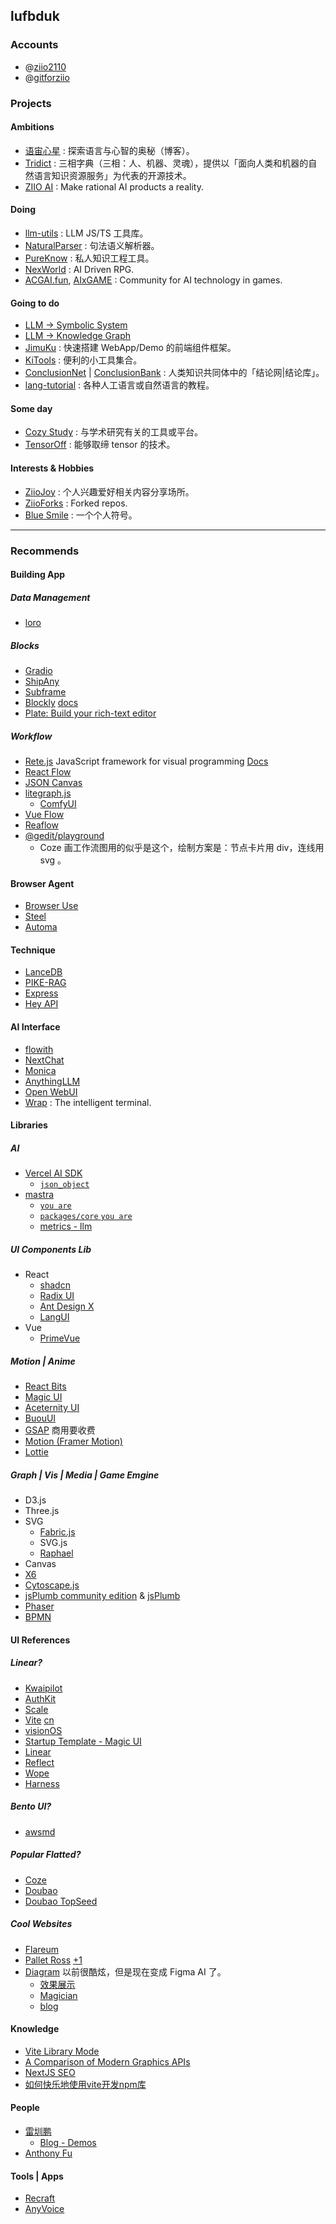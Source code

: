 
## lufbduk

### Accounts

- @[ziio2110](https://github.com/ziio2110)
- @[gitforziio](https://github.com/gitforziio)



<!-- 
### Domains

- tridict.com
- nlpsun.cn
- nexworld.wiki
- nexworld.art
- acgai.fun
- kdbai.run
 -->



### Projects

#### Ambitions

- [语宙心星](https://github.com/ziionote) : 探索语言与心智的奥秘（博客）。
- [Tridict](https://github.com/Tridict) : 三相字典（三相：人、机器、灵魂），提供以「面向人类和机器的自然语言知识资源服务」为代表的开源技术。
- [ZIIO AI](https://github.com/ziioai) : Make rational AI products a reality.

#### Doing

- [llm-utils](https://github.com/ziioai/llm-utils) : LLM JS/TS 工具库。
- [NaturalParser](https://github.com/NaturalParser) : 句法语义解析器。
- [PureKnow](https://github.com/pureknow) : 私人知识工程工具。
- [NexWorld](https://github.com/nex-world) : AI Driven RPG.
- [ACGAI.fun](https://github.com/acgai-fun), [AIxGAME](https://github.com/AIxGAME) : Community for AI technology in games.

#### Going to do

- [LLM → Symbolic System](https://github.com/llm2symbolic)
- [LLM → Knowledge Graph](https://github.com/llm2kg)
- [JimuKu](https://github.com/jimuku) : 快速搭建 WebApp/Demo 的前端组件框架。
- [KiTools](https://github.com/kitools) : 便利的小工具集合。
- [ConclusionNet](https://github.com/ConclusionNet) | [ConclusionBank](https://github.com/ConclusionBank) : 人类知识共同体中的「结论网|结论库」。
- [lang-tutorial](https://github.com/lang-tutorial) : 各种人工语言或自然语言的教程。

#### Some day

- [Cozy Study](https://github.com/cozystudy) : 与学术研究有关的工具或平台。
- [TensorOff](https://github.com/TensorOff) : 能够取缔 tensor 的技术。

#### Interests & Hobbies

- [ZiioJoy](https://github.com/ZiioJoy) : 个人兴趣爱好相关内容分享场所。
- [ZiioForks](https://github.com/ziioforks) : Forked repos.
- [Blue Smile](https://github.com/blue-smile) : 一个个人符号。



--------------------------------------------------



### Recommends

#### Building App

##### Data Management

- [loro](https://github.com/loro-dev/loro)

##### Blocks

- [Gradio](https://www.gradio.app/docs/gradio/blocks)
- [ShipAny](https://shipany.ai/zh/blocks)
- [Subframe](https://www.subframe.com/library/overview)
- [Blockly](https://github.com/google/blockly) [docs](https://developers.google.com/blockly/reference/js/blockly.md)
- [Plate: Build your rich-text editor](https://platejs.org/)

##### Workflow

- [Rete.js](https://github.com/retejs/rete) JavaScript framework for visual programming [Docs](https://retejs.org/docs)
- [React Flow](https://reactflow.dev/)
- [JSON Canvas](https://github.com/obsidianmd/jsoncanvas)
- [litegraph.js](https://github.com/jagenjo/litegraph.js/)
  - [ComfyUI](https://www.comfy.org/)
- [Vue Flow](https://vueflow.dev/)
- [Reaflow](https://github.com/reaviz/reaflow)
- [@gedit/playground](https://www.npmjs.com/package/@gedit/playground)
  - Coze 画工作流图用的似乎是这个，绘制方案是：节点卡片用 div，连线用 svg 。

#### Browser Agent

- [Browser Use](https://docs.browser-use.com/introduction)
- [Steel](https://github.com/steel-dev/steel-browser)
- [Automa](https://www.automa.site/)


#### Technique

- [LanceDB](https://lancedb.github.io/lancedb/basic/)
- [PIKE-RAG](https://github.com/microsoft/PIKE-RAG)
- [Express](https://www.expressjs.com.cn/starter/generator.html)
- [Hey API](https://heyapi.dev/)

#### AI Interface

- [flowith](https://flowith.io/)
- [NextChat](https://app.nextchat.dev/)
- [Monica](https://monica.cn)
- [AnythingLLM](https://github.com/Mintplex-Labs/anything-llm)
- [Open WebUI](https://github.com/open-webui/open-webui)
- [Wrap](https://www.warp.dev/) : The intelligent terminal.

#### Libraries

##### AI

- [Vercel AI SDK](https://sdk.vercel.ai/docs/introduction)
  - [`json_object`](https://github.com/search?q=repo%3Avercel%2Fai+%22%27json_object%27%22&type=code)
- [mastra](https://mastra.ai/)
  - [`you are`](https://github.com/search?q=repo%3Amastra-ai%2Fmastra+%22you+are%22&type=code)
  - [`packages/core` `you are`](https://github.com/search?q=repo%3Amastra-ai%2Fmastra+path%3Apackages%2Fcore+%22you%22&type=code)
  - [metrics - llm](https://github.com/mastra-ai/mastra/tree/e7523402b7f9ca97b7a532faab2bc23a7850a610/packages/evals/src/metrics/llm)


##### UI Components Lib

- React
  - [shadcn](https://ui.shadcn.com/)
  - [Radix UI](https://radix-ui.com/)
  - [Ant Design X](https://ant-design-x.antgroup.com)
  - [LangUI](https://www.langui.dev/)
- Vue
  - [PrimeVue](https://primevue.org)


##### Motion | Anime

- [React Bits](https://www.reactbits.dev/)
- [Magic UI](https://magicui.design/)
- [Aceternity UI](https://ui.aceternity.com)
- [BuouUI](https://buouui.com/)
- [GSAP](https://gsap.com/) 商用要收费
- [Motion (Framer Motion)](https://motion.dev)
- [Lottie](http://airbnb.io/lottie)

##### Graph | Vis | Media | Game Emgine

- D3.js
- Three.js
- SVG
  - [Fabric.js](https://fabricjs.com)
  - SVG.js
  - [Raphael](https://dmitrybaranovskiy.github.io/raphael/)
- Canvas
- [X6](https://x6.antv.vision/zh/examples/gallery)
- [Cytoscape.js](https://github.com/cytoscape/cytoscape.js)
- [jsPlumb community edition](https://github.com/jsplumb/community-edition) & [jsPlumb](https://jsplumbtoolkit.com/)
- [Phaser](https://phaser.io/)
- [BPMN](https://bpmn.io/)

#### UI References

##### Linear?

- [Kwaipilot](https://kwaipilot.ai/)
- [AuthKit](https://www.authkit.com/)
- [Scale](https://scale.com/)
- [Vite](https://vite.dev/) [cn](https://cn.vite.dev/)
- [visionOS](https://www.apple.com/visionos)
- [Startup Template - Magic UI](https://startup-template-sage.vercel.app/)
- [Linear](https://linear.app/)
- [Reflect](https://reflect.app/)
- [Wope](https://wope.com/)
- [Harness](https://www.harness.io/)

##### Bento UI?

- [awsmd](https://www.awsmd.com/)

##### Popular Flatted?

- [Coze](https://www.coze.cn/)
- [Doubao](https://www.doubao.com/chat/)
- [Doubao TopSeed](https://team.doubao.com/zh/topseed)

##### Cool Websites

- [Flareum](https://flareum.io/)
- [Pallet Ross](https://dribbble.com/shots/25254773-Pallet-Ross-Art-Marketplace) [+1](https://dribbble.com/shots/25293400-Pallet-Ross-Art-Marketplace)
- [Diagram](https://diagram.com) 以前很酷炫，但是现在变成 Figma AI 了。
  - [效果展示](http://xhslink.com/a/oX7sllFe3fR5)
  - [Magician](https://magician.design/)
  - [blog](https://blog.diagram.com)


#### Knowledge

- [Vite Library Mode](https://cn.vite.dev/guide/build.html#library-mode)
- [A Comparison of Modern Graphics APIs](https://alain.xyz/blog/comparison-of-modern-graphics-apis)
- [NextJS SEO](https://nextjs.org/docs/app/api-reference/file-conventions/metadata)
- [如何快乐地使用vite开发npm库](https://www.nowcoder.com/discuss/513677605841788928)


#### People

- [雷圳鹏](https://github.com/Leizhenpeng)
  - [Blog - Demos](https://leizhenpeng.com/demos)
- [Anthony Fu](https://antfu.me/)


#### Tools | Apps

- [Recraft](https://www.recraft.ai)
- [AnyVoice](https://anyvoice.net)


<!-- https://sealos.run/ -->




